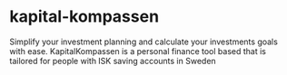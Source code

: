 # kapital-kompassen
Simplify your investment planning and calculate your investments goals with ease. KapitalKompassen is a personal finance tool based that is tailored for people with ISK saving accounts in Sweden

